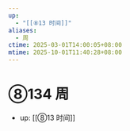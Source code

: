 ```yaml
---
up:
  - "[[⑧13 时间]]"
aliases:
  - 周
ctime: 2025-03-01T14:00:05+08:00
mtime: 2025-10-01T11:40:28+08:00
---
```


# ⑧134 周

- up: [[⑧13 时间]]
